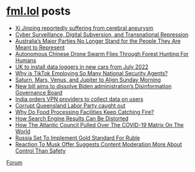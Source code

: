 # [fml.lol](https://fml.lol) posts
<!-- BLOG-POST-LIST:START -->
- [Xi Jinping reportedly suffering from cerebral aneurysm](https://fml.lol/xi-jinping-reportedly-suffering-from-cerebral-aneurysm/)
- [Cyber Surveillance, Digital Subversion, and Transnational Repression](https://fml.lol/cyber-surveillance-digital-subversion-and-transnational-repression/)
- [Australia’s Major Parties No Longer Stand for the People They Are Meant to Represent](https://fml.lol/australias-major-parties-no-longer-stand-for-the-people-they-are-meant-to-represent/)
- [Autonomous Chinese Drone Swarm Flies Through Forest Hunting For Humans](https://fml.lol/autonomous-chinese-drone-swarm-flies-through-forest-hunting-for-humans/)
- [UK to install data loggers in new cars from July 2022](https://fml.lol/uk-to-install-data-loggers-in-new-cars-from-july-2022/)
- [Why is TikTok Employing So Many National Security Agents?](https://fml.lol/why-is-tiktok-employing-so-many-national-security-agents/)
- [Saturn, Mars, Venus, and Jupiter to Align Sunday Morning](https://fml.lol/saturn-mars-venus-and-jupiter-to-align-sunday-morning/)
- [New bill aims to dissolve Biden administration’s Disinformation Governance Board](https://fml.lol/new-bill-aims-to-dissolve-biden-administrations-disinformation-governance-board/)
- [India orders VPN providers to collect data on users](https://fml.lol/india-orders-vpn-providers-to-collect-data-on-users/)
- [Corrupt Queensland Labor Party caught out](https://fml.lol/corrupt-queensland-labor-party-caught-out/)
- [Why Do Food Processing Facilities Keep Catching Fire?](https://fml.lol/why-are-food-processing-facilities/)
- [How Search Engine Results Can Be Distorted](https://fml.lol/how-search-engine-results-can-be-distorted/)
- [How The Atlantic Council Pulled Over The COVID-19 Matrix On The World](https://fml.lol/how-the-atlantic-council-pulled-over-the-covid-19-matrix-on-the-world/)
- [Russia Set To Implement Gold Standard For Ruble](https://fml.lol/russia-set-to-implement-gold-standard-for-ruble/)
- [Reaction To Musk Offer Suggests Content Moderation More About Control Than Safety](https://fml.lol/reaction-to-musk-offer-suggests-content-moderation-more-about-control-than-safety/)
<!-- BLOG-POST-LIST:END -->

[Forum](https://forum.fml.lol)

